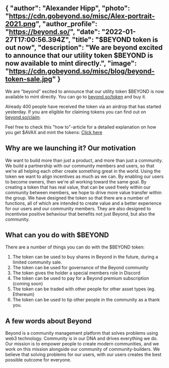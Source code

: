 {
  "author": "Alexander Hipp",
  "photo": "https://cdn.gobeyond.so/misc/Alex-portrait-2021.png",
  "author_profile": "https://beyond.so/",
  "date": "2022-01-27T17:00:56.394Z",
  "title": "$BEYOND token is out now",
  "description": "We are beyond excited to announce that our utility token $BEYOND is now available to mint directly.",
  "image": "https://cdn.gobeyond.so/misc/blog/beyond-token-sale.jpg"
}
---

We are "beyond" excited to announce that our utility token $BEYOND is now available to mint directly. You can go to [beyond.so/token](https://beyond.so/token) and buy it.

Already 400 people have received the token via an airdrop that has started yesterday. If you are eligible for claiming tokens you can find out on [beyond.so/claim](https://beyond.so/claim).

Feel free to check this "how to"-article for a detailed explanation on how you get $AVAX and mint the tokens:
[Click here](https://beyondso.slite.com/app/channels/d7iOKz6AvE/notes/SeyG6NrEIPA5VA)

## Why are we launching it? Our motivation

We want to build more than just a product, and more than just a community. We build a partnership with our community members and users, so that we're all helping each other create something great in the world.
Using the token we want to align incentives as much as we can. By enabling our users to become owners, then we're all working toward the same goal. By creating a token that has real value, that can be used freely within our community between members, we hope to drive more value transfer within the group.
We have designed the token so that there are a number of functions, all of which are intended to create value and a better experience for our users and our community members. They are also designed to incentivise positive behaviour that benefits not just Beyond, but also the community.

## What can you do with $BEYOND

There are a number of things you can do with the $BEYOND token:
1. The token can be used to buy shares in Beyond in the future, during a limited community sale.
1. The token can be used for governance of the Beyond community
1. The token gives the holder a special members role in Discord
1. The token can be used to pay for a Beyond premium subscription (coming soon)
1. The token can be traded with other people for other asset types (eg. Ethereum)
1. The token can be used to tip other people in the community as a thank you.

## A few words about Beyond

Beyond is a community management platform that solves problems using web3 technology. Community is in our DNA and drives everything we do.
Our mission is to empower people to create modern communities, and we work on this mission alongside our community of community-builders. We believe that solving problems for our users, with our users creates the best possible outcome for everyone.